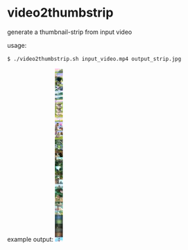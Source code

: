 # video2thumbstrip
generate a thumbnail-strip from input video


usage: 
```bash
$ ./video2thumbstrip.sh input_video.mp4 output_strip.jpg
```

example output:
![example output](example_output.jpg?raw=true "example output")
